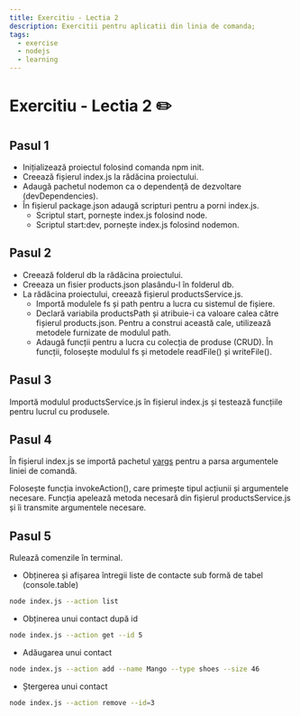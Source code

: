 ```yaml
---
title: Exercitiu - Lectia 2
description: Exercitii pentru aplicatii din linia de comanda;
tags:
  - exercise
  - nodejs
  - learning
---
```


# Exercitiu - Lectia 2 ✏️

## Pasul 1

- Inițializează proiectul folosind comanda npm init.
- Creează fișierul index.js la rădăcina proiectului.
- Adaugă pachetul nodemon ca o dependenţă de dezvoltare (devDependencies).
- În fișierul package.json adaugă scripturi pentru a porni index.js.
  - Scriptul start, pornește index.js folosind node.
  - Scriptul start:dev, pornește index.js folosind nodemon.

## Pasul 2

- Creează folderul db la rădăcina proiectului.
- Creeaza un fisier products.json plasându-l în folderul db.
- La rădăcina proiectului, creează fișierul productsService.js.
  - Importă modulele fs și path pentru a lucra cu sistemul de fișiere.
  - Declară variabila productsPath și atribuie-i ca valoare calea către fișierul products.json. Pentru a construi această cale, utilizează metodele furnizate de modulul path.
  - Adaugă funcții pentru a lucra cu colecția de produse (CRUD). În funcții, folosește modulul fs și metodele readFile() și writeFile().

## Pasul 3

Importă modulul productsService.js în fișierul index.js și testează funcțiile pentru lucrul cu produsele.

## Pasul 4

În fișierul index.js se importă pachetul [yargs](https://www.npmjs.com/package/yargs) pentru a parsa argumentele liniei de comandă.

Folosește funcția invokeAction(), care primește tipul acțiunii și argumentele necesare. Funcția apelează metoda necesară din fișierul productsService.js și îi transmite argumentele necesare.

## Pasul 5

Rulează comenzile în terminal.

- Obținerea și afișarea întregii liste de contacte sub formă de tabel
  (console.table)

```bash
node index.js --action list
```

- Obținerea unui contact după id

```bash
node index.js --action get --id 5
```

- Adăugarea unui contact

```bash
node index.js --action add --name Mango --type shoes --size 46
```

- Ștergerea unui contact

```bash
node index.js --action remove --id=3
```